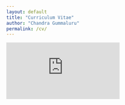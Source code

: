 ```yaml
---
layout: default
title: "Curriculum Vitae"
author: "Chandra Gummaluru"
permalink: /cv/
---
```


<embed src="https://github.com/chandra-gummaluru/chandra-gummaluru.github.io/raw/8044a849f0b3f47e6e09f36b75184f987fe050c7/assets/cn_Lin_Ctl_Thry.pdf" type="application/pdf">
